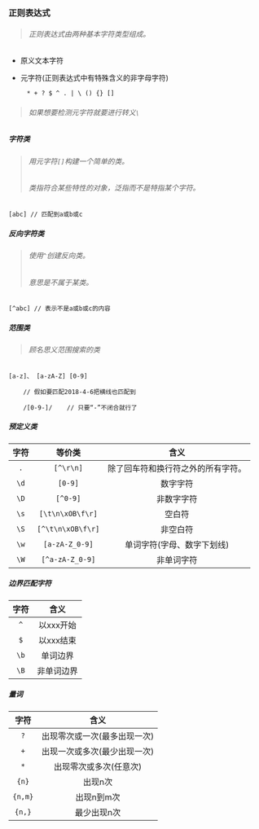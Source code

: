 ### 正则表达式

> ###### 正则表达式由两种基本字符类型组成。

+ 原义文本字符

+ 元字符(正则表达式中有特殊含义的非字母字符)

```
	 * + ? $ ^ . | \ () {} [] 
```

> ###### 如果想要检测元字符就要进行转义`\`




##### 字符类

> ###### 用元字符`[]`构建一个简单的类。
> ###### 类指符合某些特性的对象，泛指而不是特指某个字符。

`[abc] // 匹配到a或b或c`


##### 反向字符类

> ###### 使用`^`创建反向类。
> ###### 意思是不属于某类。

`[^abc] // 表示不是a或b或c的内容`





##### 范围类

> ###### 顾名思义范围搜索的类

`[a-z]、 [a-zA-Z] [0-9]`

```
	// 假如要匹配2018-4-6把横线也匹配到

	/[0-9-]/ 	// 只要“-”不闭合就行了
```





##### 预定义类

|字符|等价类|含义|
|:---:|:---:|:---:|
|`.`|`[^\r\n]`|除了回车符和换行符之外的所有字符。|
|`\d`|`[0-9]`|数字字符|
|`\D`|`[^0-9]`|非数字字符|
|`\s`|`[\t\n\xOB\f\r]`|空白符|
|`\S`|`[^\t\n\xOB\f\r]`|非空白符|
|`\w`|`[a-zA-Z_0-9]`|单词字符(字母、数字下划线)|
|`\W`|`[^a-zA-Z_0-9]`|非单词字符|





##### 边界匹配字符

|字符|含义|
|:---:|:---:|
|`^`|以xxx开始|
|`$`|以xxx结束|
|`\b`|单词边界|
|`\B`|非单词边界|





##### 量词

|字符|含义|
|:---:|:---:|
|`?`|出现零次或一次(最多出现一次)|
|`+`|出现一次或多次(最少出现一次)|
|`*`|出现零次或多次(任意次)|
|`{n}`|出现n次|
|`{n,m}`|出现n到m次|
|`{n,}`|最少出现n次|